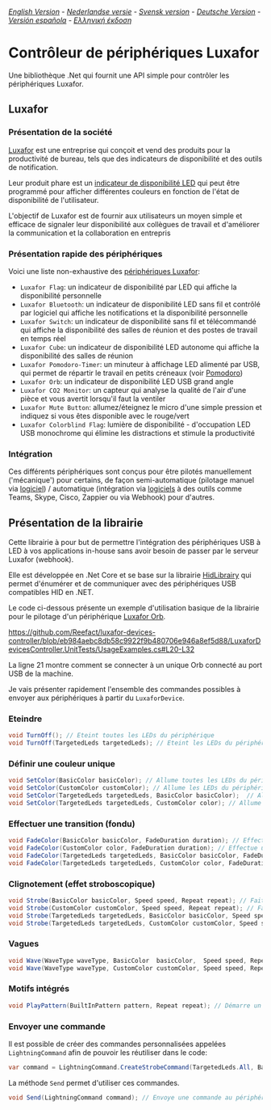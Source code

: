 _[English Version](README-EN.md) - [Nederlandse versie](README-NL.md) - [Svensk version](README-SE.md) - [Deutsche Version](README-DE.md) - [Versión española](README-ES.md) - [Ελληνική έκδοση](README-GR.md)_

# Contrôleur de périphériques Luxafor

Une bibliothèque .Net qui fournit une API simple pour contrôler les périphériques Luxafor.

## Luxafor

### Présentation de la société

[Luxafor](https://luxafor.com) est une entreprise qui conçoit et vend des produits pour la productivité de bureau, tels que des indicateurs de disponibilité et des outils de notification. 

Leur produit phare est un [indicateur de disponibilité LED](https://luxafor.com/product/flag) qui peut être programmé pour afficher différentes couleurs en fonction de l'état de disponibilité de l'utilisateur. 

L'objectif de Luxafor est de fournir aux utilisateurs un moyen simple et efficace de signaler leur disponibilité aux collègues de travail et d'améliorer la communication et la collaboration en entrepris

### Présentation rapide des périphériques

Voici une liste non-exhaustive des [périphériques Luxafor](https://luxafor.com/products):

- `Luxafor Flag`: un indicateur de disponibilité par LED qui affiche la disponibilité personnelle
- `Luxafor Bluetooth`: un indicateur de disponibilité LED sans fil et contrôlé par logiciel qui affiche les notifications et la disponibilité personnelle
- `Luxafor Switch`: un indicateur de disponibilité sans fil et télécommandé qui affiche la disponibilité des salles de réunion et des postes de travail en temps réel
- `Luxafor Cube`: un indicateur de disponibilité LED autonome qui affiche la disponibilité des salles de réunion
- `Luxafor Pomodoro-Timer`: un minuteur à affichage LED alimenté par USB, qui permet de répartir le travail en petits créneaux (voir [Pomodoro](https://reefact.net/craftsmanship/tools/pomodoro))
- `Luxafor Orb`: un indicateur de disponibilité LED USB grand angle
- `Luxafor CO2 Monitor`: un capteur qui analyse la qualité de l'air d'une pièce et vous avertit lorsqu'il faut la ventiler
- `Luxafor Mute Button`: allumez/éteignez le micro d'une simple pression et indiquez si vous êtes disponible avec le rouge/vert
- `Luxafor Colorblind Flag`: lumière de disponibilité - d'occupation LED USB monochrome qui élimine les distractions et stimule la productivité

### Intégration

Ces différents périphériques sont conçus pour être pilotés manuellement ('mécanique') pour certains, de façon semi-automatique (pilotage manuel via [logiciel](https://luxaformanual.com)) / automatique (intégration via [logiciels](https://luxaformanual.com) à des outils comme Teams, Skype, Cisco, Zappier ou via Webhook) pour d'autres. 

## Présentation de la librairie

Cette librairie à pour but de permettre l'intégration des périphériques USB à LED à vos applications in-house sans avoir besoin de passer par le serveur Luxafor (webhook).

Elle est développée en .Net Core et se base sur la librairie [HidLibrairy](https://github.com/mikeobrien/HidLibrary) qui permet d'énumérer et de communiquer avec des périphériques USB compatibles HID en .NET.

Le code ci-dessous présente un exemple d'utilisation basique de la librairie pour le pilotage d'un périphérique [Luxafor Orb](https://luxafor.com/product/orb/).

https://github.com/Reefact/luxafor-devices-controller/blob/eb984aebc8db58c9922f9b480706e946a8ef5d88/LuxaforDevicesController.UnitTests/UsageExamples.cs#L20-L32

La ligne 21 montre comment se connecter à un unique Orb connecté au port USB de la machine.

Je vais présenter rapidement l'ensemble des commandes possibles à envoyer aux périphériques à partir du `LuxaforDevice`.

### Eteindre

```csharp
void TurnOff(); // Eteint toutes les LEDs du périphérique
void TurnOff(TargetedLeds targetedLeds); // Eteint les LEDs du périphérique ciblées
```

### Définir une couleur unique

```csharp
void SetColor(BasicColor basicColor); // Allume toutes les LEDs du périphérique dans une couleur basique.
void SetColor(CustomColor customColor); // Allume les LEDs du périphérique dans une couleur personnalisée.
void SetColor(TargetedLeds targetedLeds, BasicColor basicColor);  // Allume toutes les LEDs du périphérique ciblées dans une couleur basique.
void SetColor(TargetedLeds targetedLeds, CustomColor color); // Allume les LEDs du périphérique ciblées dans une couleur personnalisée.
```

### Effectuer une transition (fondu)

```csharp
void FadeColor(BasicColor basicColor, FadeDuration duration); // Effectue une transition de toutes les LEDs du périphérique vers une couleur basique
void FadeColor(CustomColor color, FadeDuration duration); // Effectue une transition de toutes les LEDs du périphérique vers une couleur personnalisée
void FadeColor(TargetedLeds targetedLeds, BasicColor basicColor, FadeDuration duration); // Effectue une transition des LEDs du périphérique ciblées vers une couleur basique
void FadeColor(TargetedLeds targetedLeds, CustomColor color, FadeDuration duration); // Effectue une transition des LEDs du périphérique ciblées vers une couleur personnalisée
```

### Clignotement (effet stroboscopique)

```csharp
void Strobe(BasicColor basicColor, Speed speed, Repeat repeat); // Fait clignoter toutes les LEDs du périphérique dans une couleur basique
void Strobe(CustomColor customColor, Speed speed, Repeat repeat); // Fait clignoter toutes les LEDs du périphérique dans une couleur personnalisée
void Strobe(TargetedLeds targetedLeds, BasicColor basicColor, Speed speed, Repeat repeat); // Fait clignoter les LEDs du périphérique ciblées dans une couleur basique
void Strobe(TargetedLeds targetedLeds, CustomColor customColor, Speed speed, Repeat repeat); // Fait clignoter les LEDs du périphérique ciblées dans une couleur personnalisée
```

### Vagues

```csharp
void Wave(WaveType waveType, BasicColor  basicColor,  Speed speed, Repeat repeat); // Démarre un motif de type "vague" qui cible toutes les LEDs du périphérique basé sur une couleur basique
void Wave(WaveType waveType, CustomColor customColor, Speed speed, Repeat repeat); // Démarre un motif de type "vague" qui cible toutes les LEDs du périphérique basé sur une couleur personnalisée
```

### Motifs intégrés

```csharp
void PlayPattern(BuiltInPattern pattern, Repeat repeat); // Démarre un motif intégré qui cible toutes les LEDs du périphérique
```

### Envoyer une commande

Il est possible de créer des commandes personnalisées appelées `LightningCommand` afin de pouvoir les réutiliser dans le code:

```csharp
var command = LightningCommand.CreateStrobeCommand(TargetedLeds.All, BasicColor.Yellow, Speed.FromByte(20), Repeat.Count(3));
```

La méthode `Send` permet d'utiliser ces commandes.

```csharp
void Send(LightningCommand command); // Envoye une commande au périphérique
```
